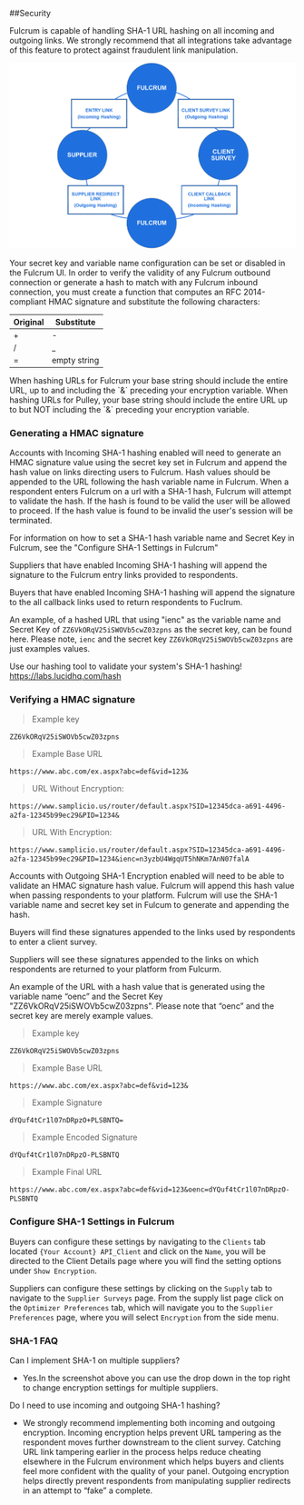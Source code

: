 ##Security

Fulcrum is capable of handling SHA-1 URL hashing on all incoming and outgoing links.  We strongly recommend that all integrations take advantage of this feature to protect against fraudulent link manipulation.

![SHA-1 Setup](images/sha1_flowchart_v3.png)
 
Your secret key and variable name configuration can be set or disabled in the Fulcrum UI. In order to verify the validity of any Fulcrum outbound connection or generate a hash to match with any Fulcrum inbound connection, you must create a function that computes an RFC 2014-compliant HMAC signature and substitute the following characters:

| Original | Substitute   |
|----------|--------------|
| +        | -            |
| /        | _            |
| =        | empty string |

<aside class="notice">When hashing URLs for Fulcrum your base string should include the entire URL, up to and including the `&` preceding your encryption variable.  When hashing URLs for Pulley, your base string should include the entire URL up to but NOT including the `&` preceding your encryption variable.</aside>

### Generating a HMAC signature

Accounts with Incoming SHA-1 hashing enabled will need to generate an HMAC signature value using the secret key set in Fulcrum and append the hash value on links directing users to Fulcrum.  Hash values should be appended to the URL following the hash variable name in Fulcrum.  When a respondent enters Fulcrum on a url with a SHA-1 hash, Fulcrum will attempt to validate the hash. If the hash is found to be valid the user will be allowed to proceed.  If the hash value is found to be invalid the user's session will be terminated.

For information on how to set a SHA-1 hash variable name and Secret Key in Fulcrum, see the "Configure SHA-1 Settings in Fulcrum"

Suppliers that have enabled Incoming SHA-1 hashing will append the signature to the Fulcrum entry links provided to respondents.

Buyers that have enabled Incoming SHA-1 hashing will append the signature to the all callback links used to return respondents to Fuclrum. 

An example, of a hashed URL that using "ienc" as the variable name and Secret Key of `ZZ6VkORqV25iSWOVb5cwZ03zpns` as the secret key, can be found here.  Please note, `ienc` and the secret key `ZZ6VkORqV25iSWOVb5cwZ03zpns` are just examples values.

Use our hashing tool to validate your system's SHA-1 hashing!
https://labs.lucidhq.com/hash

### Verifying a HMAC signature

> Example key

```plaintext
ZZ6VkORqV25iSWOVb5cwZ03zpns
```

> Example Base URL

```plaintext
https://www.abc.com/ex.aspx?abc=def&vid=123&
```

> URL Without Encryption: 

```plaintext
https://www.samplicio.us/router/default.aspx?SID=12345dca-a691-4496-a2fa-12345b99ec29&PID=1234&
```

> URL With Encryption: 

```plaintext
https://www.samplicio.us/router/default.aspx?SID=12345dca-a691-4496-a2fa-12345b99ec29&PID=1234&ienc=n3yzbU4WgqUT5hNKm7AnN07falA
```

Accounts with Outgoing SHA-1 Encryption enabled will need to be able to validate an HMAC signature hash value.  Fulcrum will append this hash value when passing respondents to your platform. Fulcrum will use the SHA-1 variable name and secret key set in Fulcum to generate and appending the hash. 

Buyers will find these signatures appended to the links used by respondents to enter a client survey.  

Suppliers will see these signatures appended to the links on which respondents are returned to your platform from Fulcurm.

An example of the URL with a hash value that is generated using the variable name “oenc” and the Secret Key "ZZ6VkORqV25iSWOVb5cwZ03zpns". Please note that “oenc” and the secret key are merely example values.

> Example key

```plaintext
ZZ6VkORqV25iSWOVb5cwZ03zpns
```

> Example Base URL

```plaintext
https://www.abc.com/ex.aspx?abc=def&vid=123&
```

> Example Signature

```plaintext
dYQuf4tCr1l07nDRpzO+PLSBNTQ=
```
> Example Encoded Signature

```plaintext
dYQuf4tCr1l07nDRpzO-PLSBNTQ
```

> Example Final URL

```plaintext
https://www.abc.com/ex.aspx?abc=def&vid=123&oenc=dYQuf4tCr1l07nDRpzO-PLSBNTQ
```

### Configure SHA-1 Settings in Fulcrum
Buyers can configure these settings by navigating to the `Clients` tab located `{Your Account} API_Client` and click on the `Name`, you will be directed to the Client Details page where you will find the setting options under `Show Encryption`.

Suppliers can configure these settings by clicking on the `Supply` tab to navigate to the `Supplier Surveys` page.  From the supply list page click on the `Optimizer Preferences` tab, which will navigate you to the `Supplier Preferences` page, where you will select `Encryption` from the side menu.

### SHA-1 FAQ

Can I implement SHA-1 on multiple suppliers?

- Yes.In the screenshot above you can use the drop down in the top right to change encryption settings for multiple suppliers.

Do I need to use incoming and outgoing SHA-1 hashing?

- We strongly recommend implementing both incoming and outgoing encryption. Incoming encryption helps prevent URL tampering as the respondent moves further downstream to the client survey. Catching URL link tampering earlier in the process helps reduce cheating elsewhere in the Fulcrum environment which helps buyers and clients feel more confident with the quality of your panel. Outgoing encryption helps directly prevent respondents from manipulating supplier redirects in an attempt to “fake” a complete.
